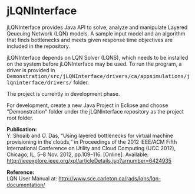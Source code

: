 jLQNInterface
=============

jLQNInterface provides Java API to solve, analyze and manipulate Layered Qeueuing Network (LQN) models. A sample input model and an algorithm that finds bottlenecks and meets given response time objectives are included in the repository. 

jLQNInterface depends on LQN Solver (LQNS), which needs to be installed on the system before jLQNInterface may be used. To run the program, a driver is provided in <tt>Demonstration/src/jLQNInterface/drivers/ca/appsimulations/jlqninterface/drivers/</tt> folder.

The project is currently in development phase.

For development, create a new Java Project in Eclipse and choose "Demonstration" folder under the jLQNInterface repository as the project root folder.

<b>Publication:</b><br/>
Y. Shoaib and O. Das, “Using layered bottlenecks for virtual machine provisioning in the clouds,” in Proceedings of the 2012 IEEE/ACM Fifth International Conference on Utility and Cloud Computing (UCC 2012), Chicago, IL, 5–8 Nov. 2012, pp.109–116. [Online]. Available: 
http://ieeexplore.ieee.org/xpl/articleDetails.jsp?arnumber=6424935

<b>Reference:</b> <br/>
LQN User Manual at: http://www.sce.carleton.ca/rads/lqns/lqn-documentation/


